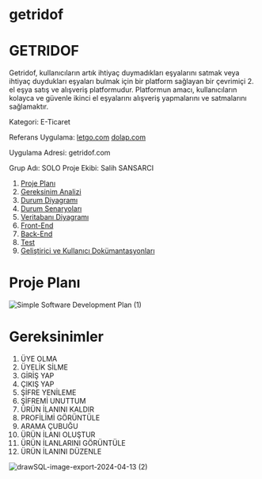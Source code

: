 # getridof
# GETRIDOF

Getridof, kullanıcıların artık ihtiyaç duymadıkları eşyalarını satmak veya ihtiyaç duydukları eşyaları bulmak için bir platform sağlayan bir çevrimiçi 2. el eşya satış ve alışveriş platformudur. Platformun amacı, kullanıcıların kolayca ve güvenle ikinci el eşyalarını alışveriş yapmalarını ve satmalarını sağlamaktır.

Kategori: E-Ticaret

Referans Uygulama: [letgo.com](https://www.letgo.com) [dolap.com](https://www.dolap.com)

Uygulama Adresi: getridof.com

Grup Adı: SOLO
Proje Ekibi: Salih SANSARCI

1. [Proje Planı](#proje-planı)
2. [Gereksinim Analizi](#gereksinimler)
3. [Durum Diyagramı](Durum-Diyagramı)
4. [Durum Senaryoları](Durum-Senaryoları)
5. [Veritabanı Diyagramı](Veritabanı-Diyagramı)
6. [Front-End](Front-End)
7. [Back-End](Back-End)
8. [Test](Test)
9. [Geliştirici ve Kullanıcı Dokümantasyonları](Geliştirici-ve-Kullanıcı-Dokümantasyonları)

# Proje Planı
![Simple Software Development Plan (1)](https://github.com/mutsuzsalih/getridof/assets/162748398/5f2ac464-0d92-4817-8589-8dd5ddf27700)

# Gereksinimler

1. ÜYE OLMA
2. ÜYELİK SİLME
3. GİRİŞ YAP
4. ÇIKIŞ YAP
5. ŞİFRE YENİLEME
6. ŞİFREMİ UNUTTUM
7. ÜRÜN İLANINI KALDIR
8. PROFİLİMİ GÖRÜNTÜLE
9. ARAMA ÇUBUĞU
10. ÜRÜN İLANI OLUŞTUR
11. ÜRÜN İLANLARINI GÖRÜNTÜLE
12. ÜRÜN İLANINI DÜZENLE







![drawSQL-image-export-2024-04-13 (2)](https://github.com/mutsuzsalih/getridof/assets/162748398/4cd9ab5e-6ad6-489c-ac96-8bea31a86102)





